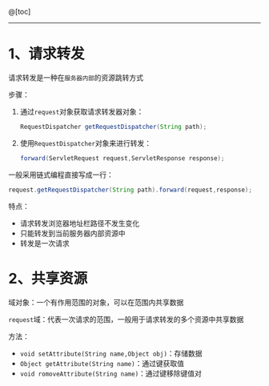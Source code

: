 ﻿@[toc]

---
# 1、请求转发

请求转发是一种在`服务器内部`的资源跳转方式

步骤：

1. 通过`request`对象获取请求转发器对象：
    ```java
    RequestDispatcher getRequestDispatcher(String path); 
    ```
2. 使用`RequestDispatcher`对象来进行转发：
    ```java
    forward(ServletRequest request,ServletResponse response);
    ```
一般采用链式编程直接写成一行：

```java
request.getRequestDispatcher(String path).forward(request,response);
```

特点：

- 请求转发浏览器地址栏路径不发生变化
- 只能转发到当前服务器内部资源中
- 转发是一次请求

# 2、共享资源

域对象：一个有作用范围的对象，可以在范围内共享数据

`request`域：代表一次请求的范围，一般用于请求转发的多个资源中共享数据

方法：

- `void setAttribute(String name,Object obj)`：存储数据
- `Object getAttribute(String name)`：通过键获取值
- `void romoveAttribute(String name)`：通过键移除键值对
